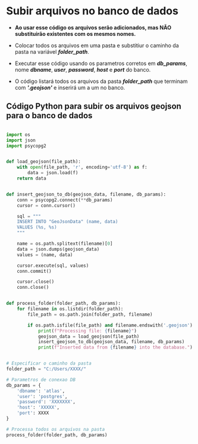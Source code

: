 # Subir arquivos no banco de dados

- **Ao usar esse código os arquivos serão adicionados, mas NÃO substituirão existentes com os mesmos nomes.**

- Colocar todos os arquivos em uma pasta e substitiur o caminho da pasta na variável _**folder_path**_.
- Executar esse código usando os parametros corretos em _**db_params**_, nome _**dbname**_,  _**user**_, _**password**_, _**host**_ e _**port**_ do banco.
- O código listará todos os arquivos da pasta _**folder_path**_ que terminam com _**'.geojson'**_ e inserirá um a um no banco.

## Código Python para subir os arquivos geojson para o banco de dados

```python

import os
import json
import psycopg2


def load_geojson(file_path):
    with open(file_path, 'r', encoding='utf-8') as f:
        data = json.load(f)
    return data


def insert_geojson_to_db(geojson_data, filename, db_params):
    conn = psycopg2.connect(**db_params)
    cursor = conn.cursor()

    sql = """
    INSERT INTO "GeoJsonData" (name, data)
    VALUES (%s, %s)
    """

    name = os.path.splitext(filename)[0]
    data = json.dumps(geojson_data)
    values = (name, data)

    cursor.execute(sql, values)
    conn.commit()

    cursor.close()
    conn.close()


def process_folder(folder_path, db_params):
    for filename in os.listdir(folder_path):
        file_path = os.path.join(folder_path, filename)

        if os.path.isfile(file_path) and filename.endswith('.geojson'):
            print(f"Processing file: {filename}")
            geojson_data = load_geojson(file_path)
            insert_geojson_to_db(geojson_data, filename, db_params)
            print(f"Inserted data from {filename} into the database.")


# Especificar o caminho da pasta
folder_path = "C:/Users/XXXX/"

# Parametros de conexao DB
db_params = {
    'dbname': 'atlas',
    'user': 'postgres',
    'password': 'XXXXXXX',
    'host': 'XXXXX',
    'port': XXXX
}

# Processa todos os arquivos na pasta
process_folder(folder_path, db_params)

```
